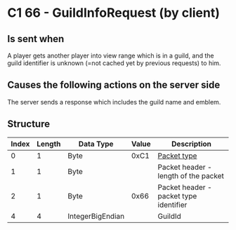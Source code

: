 # C1 66 - GuildInfoRequest (by client)

## Is sent when

A player gets another player into view range which is in a guild, and the guild identifier is unknown (=not cached yet by previous requests) to him.

## Causes the following actions on the server side

The server sends a response which includes the guild name and emblem.

## Structure

| Index | Length | Data Type | Value | Description |
|-------|--------|-----------|-------|-------------|
| 0 | 1 |   Byte   | 0xC1  | [Packet type](PacketTypes.md) |
| 1 | 1 |    Byte   |      | Packet header - length of the packet |
| 2 | 1 |    Byte   | 0x66  | Packet header - packet type identifier |
| 4 | 4 | IntegerBigEndian |  | GuildId |